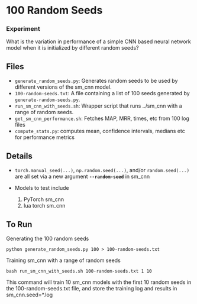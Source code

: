 # 100 Random Seeds

### Experiment

What is the variation in performance of a simple CNN based neural network model
when it is initialized by different random seeds?


## Files 

- ``generate_random_seeds.py``: Generates random seeds to be used by different versions of the sm_cnn model.
- ``100-random-seeds.txt``: A file containing a list of 100 seeds generated by ``generate-random-seeds.py``.
- ``run_sm_cnn_with_seeds.sh``: Wrapper script that runs ../sm_cnn with a range of random seeds.
- ``get_sm_cnn_performance.sh``: Fetches MAP, MRR, times, etc from 100 log files
- ``compute_stats.py``: computes mean, confidence intervals, medians etc for performance metrics

## Details

- ``torch.manual_seed(...)``, ``np.random.seed(...)``, and/or ``random.seed(...)`` are all set via a new argument
**``--random-seed``** in sm_cnn

- Models to test include
    1. PyTorch sm_cnn
    2. lua torch sm_cnn

## To Run

Generating the 100 random seeds
```
python generate_random_seeds.py 100 > 100-random-seeds.txt
```

Training sm_cnn with a range of random seeds
```
bash run_sm_cnn_with_seeds.sh 100-random-seeds.txt 1 10
```
This command will train 10 sm_cnn models with the first 10 random seeds in the 100-random-seeds.txt file, 
and store the training log and results in sm_cnn.seed=*.log